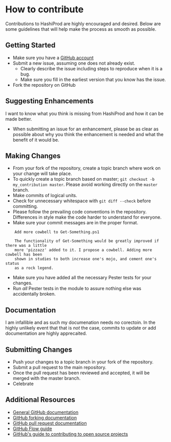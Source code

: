 # How to contribute

Contributions to HashiProd are highly encouraged and desired.
Below are some guidelines that will help make the process as smooth as possible.

## Getting Started

- Make sure you have a [GitHub account](https://github.com/signup/free)
- Submit a new issue, assuming one does not already exist.
  - Clearly describe the issue including steps to reproduce when it is a bug.
  - Make sure you fill in the earliest version that you know has the issue.
- Fork the repository on GitHub

## Suggesting Enhancements

I want to know what you think is missing from HashiProd and how it can be made better.

- When submitting an issue for an enhancement, please be as clear as possible about why you think the enhancement is needed and what the benefit of it would be.

## Making Changes

- From your fork of the repository, create a topic branch where work on your change will take place.
- To quickly create a topic branch based on master; `git checkout -b my_contribution master`.
  Please avoid working directly on the `master` branch.
- Make commits of logical units.
- Check for unnecessary whitespace with `git diff --check` before committing.
- Please follow the prevailing code conventions in the repository.
  Differences in style make the code harder to understand for everyone.
- Make sure your commit messages are in the proper format.

```
    Add more cowbell to Get-Something.ps1

    The functionality of Get-Something would be greatly improved if there was a little
    more 'pizzazz' added to it. I propose a cowbell. Adding more cowbell has been
    shown in studies to both increase one's mojo, and cement one's status
    as a rock legend.
```

- Make sure you have added all the necessary Pester tests for your changes.
- Run _all_ Pester tests in the module to assure nothing else was accidentally broken.

## Documentation

I am infallible and as such my documenation needs no corectoin.
In the highly unlikely event that that is _not_ the case, commits to update or add documentation are highly apprecaited.

## Submitting Changes

- Push your changes to a topic branch in your fork of the repository.
- Submit a pull request to the main repository.
- Once the pull request has been reviewed and accepted, it will be merged with the master branch.
- Celebrate

## Additional Resources

- [General GitHub documentation](https://help.github.com/)
- [GitHub forking documentation](https://guides.github.com/activities/forking/)
- [GitHub pull request documentation](https://help.github.com/send-pull-requests/)
- [GitHub Flow guide](https://guides.github.com/introduction/flow/)
- [GitHub's guide to contributing to open source projects](https://guides.github.com/activities/contributing-to-open-source/)

